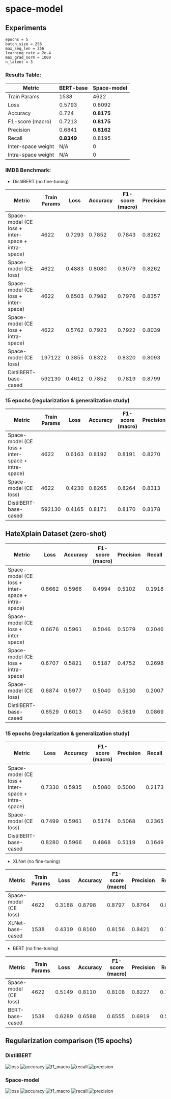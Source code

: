 # space-model

## Experiments

```
epochs = 5
batch_size = 256
max_seq_len = 256
learning_rate = 2e-4
max_grad_norm = 1000
n_latent = 3
```

### Results Table:

| Metric             | BERT-base  | Space-model |
|--------------------|------------|-------------|
| Train Params       | 1538       | 4622        |
| Loss               | 0.5793     | 0.8092      |
| Accuracy           | 0.724      | **0.8175**  |
| F1-score (macro)   | 0.7213     | **0.8175**  |
| Precision          | 0.6841     | **0.8162**  |
| Recall             | **0.8349** | 0.8195      |
| Inter-space weight | N/A        | 0           |
| Intra-space weight | N/A        | 0           |

### IMDB Benchmark:

* DistilBERT (no fine-tuning)

| Metric                                            | Train Params | Loss   | Accuracy | F1-score (macro) | Precision | Recall | Inter-space weight | Intra-space weight |
|---------------------------------------------------|--------------|--------|----------|------------------|-----------|--------|--------------------|--------------------|
| Space-model (CE loss + inter-space + intra-space) | 4622         | 0.7293 | 0.7852   | 0.7843           | 0.8262    | 0.7231 | 0.2                | 0.001              |
| Space-model (CE loss)                             | 4622         | 0.4883 | 0.8080   | 0.8079           | 0.8262    | 0.7808 | 0                  | 0                  |
| Space-model (CE loss + inter-space)               | 4622         | 0.6503 | 0.7982   | 0.7976           | 0.8357    | 0.7431 | 0.2                | 0                  |
| Space-model (CE loss + intra-space)               | 4622         | 0.5762 | 0.7923   | 0.7922           | 0.8039    | 0.7739 | 0                  | 0.001              |
| Space-model (CE loss)                             | 197122       | 0.3855 | 0.8322   | 0.8320           | 0.8093    | 0.8663 | 0                  | 0                  |
| DistilBERT-base-cased                             | 592130       | 0.4612 | 0.7852   | 0.7819           | 0.8799    | 0.6614 | N/A                | N/A                |

### 15 epochs (regularization & generalization study)

| Metric                                            | Train Params | Loss   | Accuracy | F1-score (macro) | Precision | Recall | Inter-space weight | Intra-space weight |
|---------------------------------------------------|--------------|--------|----------|------------------|-----------|--------|--------------------|--------------------|
| Space-model (CE loss + inter-space + intra-space) | 4622         | 0.6163 | 0.8192   | 0.8191           | 0.8270    | 0.8078 | 0.2                | 0.001              |
| Space-model (CE loss)                             | 4622         | 0.4230 | 0.8265   | 0.8264           | 0.8313    | 0.8197 | 0                  | 0                  |
| DistilBERT-base-cased                             | 592130       | 0.4165 | 0.8171   | 0.8170           | 0.8178    | 0.8166 | N/A                | N/A                |

## HateXplain Dataset (zero-shot)

| Metric                                            | Loss   | Accuracy | F1-score (macro) | Precision | Recall | Inter-space weight | Intra-space weight |
|---------------------------------------------------|--------|----------|------------------|-----------|--------|--------------------|--------------------|
| Space-model (CE loss + inter-space + intra-space) | 0.6662 | 0.5966   | 0.4994           | 0.5102    | 0.1918 | 0.2                | 0.001              |
| Space-model (CE loss + inter-space)               | 0.6676 | 0.5961   | 0.5046           | 0.5079    | 0.2046 | 0.2                | 0                  |
| Space-model (CE loss + intra-space)               | 0.6707 | 0.5821   | 0.5187           | 0.4752    | 0.2698 | 0                  | 0.001              |
| Space-model (CE loss)                             | 0.6874 | 0.5977   | 0.5040           | 0.5130    | 0.2007 | 0                  | 0                  |
| DistilBERT-base-cased                             | 0.8529 | 0.6013   | 0.4450           | 0.5619    | 0.0869 | N/A                | N/A                |

### 15 epochs (regularization & generalization study)

| Metric                                            | Loss   | Accuracy | F1-score (macro) | Precision | Recall | Inter-space weight | Intra-space weight |
|---------------------------------------------------|--------|----------|------------------|-----------|--------|--------------------|--------------------|
| Space-model (CE loss + inter-space + intra-space) | 0.7330 | 0.5935   | 0.5080           | 0.5000    | 0.2173 | 0.2                | 0.001              |
| Space-model (CE loss)                             | 0.7499 | 0.5961   | 0.5174           | 0.5068    | 0.2365 | 0                  | 0                  |
| DistilBERT-base-cased                             | 0.8280 | 0.5966   | 0.4868           | 0.5119    | 0.1649 | N/A                | N/A                |

* XLNet (no fine-tuning)

| Metric                | Train Params | Loss   | Accuracy | F1-score (macro) | Precision | Recall | Inter-space weight | Intra-space weight |
|-----------------------|--------------|--------|----------|------------------|-----------|--------|--------------------|--------------------|
| Space-model (CE loss) | 4622         | 0.3188 | 0.8798   | 0.8797           | 0.8764    | 0.8824 | 0                  | 0                  |
| XLNet-base-cased      | 1538         | 0.4319 | 0.8160   | 0.8156           | 0.8421    | 0.7750 | N/A                | N/A                |

* BERT (no fine-tuning)

| Metric                | Train Params | Loss   | Accuracy | F1-score (macro) | Precision | Recall | Inter-space weight | Intra-space weight |
|-----------------------|--------------|--------|----------|------------------|-----------|--------|--------------------|--------------------|
| Space-model (CE loss) | 4622         | 0.5149 | 0.8110   | 0.8108           | 0.8227    | 0.7899 | 0                  | 0                  |
| BERT-base-cased       | 1538         | 0.6289 | 0.6588   | 0.6555           | 0.6919    | 0.5649 | N/A                | N/A                |

<!---### Bert Results:

![loss](https://github.com/StepanTita/space-model/assets/44279105/a1dc0fa1-d115-4313-ae8f-1c6546fe7db1)
![accuracy](https://github.com/StepanTita/space-model/assets/44279105/e1185270-fb45-4deb-a97b-5df9517b420b)
![f1_macro](https://github.com/StepanTita/space-model/assets/44279105/d5510dd0-00bf-4f58-806c-8185a9b47ada)
![recall](https://github.com/StepanTita/space-model/assets/44279105/c345d0d4-97b1-4968-b420-df4642525490)
![precision](https://github.com/StepanTita/space-model/assets/44279105/6cc6bc2c-9a8f-457d-b23d-8ae87bb6c4fd)

### Space-model Results:

![loss](https://github.com/StepanTita/space-model/assets/44279105/89e6a322-d7b4-4f86-8d4f-178e11723b0f)
![accuracy](https://github.com/StepanTita/space-model/assets/44279105/35e96447-8400-454b-9f83-76602cd2586a)
![f1_macro](https://github.com/StepanTita/space-model/assets/44279105/c4f43845-b74f-4612-b6ea-6096cfdfc807)
![recall](https://github.com/StepanTita/space-model/assets/44279105/b183f72c-4090-43b2-baf5-d6ff8554ba2a)
![precision](https://github.com/StepanTita/space-model/assets/44279105/15304368-7de2-43ce-8143-7bf171fdb364)
-->

## Regularization comparison (15 epochs)

### DistilBERT

![loss](assets/distilbert/regularization/distilbert/loss.png)
![accuracy](assets/distilbert/regularization/distilbert/accuracy.png)
![f1_macro](assets/distilbert/regularization/distilbert/f1.png)
![recall](assets/distilbert/regularization/distilbert/recall.png)
![precision](assets/distilbert/regularization/distilbert/precision.png)

### Space-model

![loss](assets/distilbert/regularization/space-model/loss.png)
![accuracy](assets/distilbert/regularization/space-model/accuracy.png)
![f1_macro](assets/distilbert/regularization/space-model/f1.png)
![recall](assets/distilbert/regularization/space-model/recall.png)
![precision](assets/distilbert/regularization/space-model/precision.png)